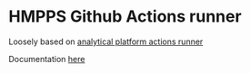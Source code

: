 # HMPPS Github Actions runner

Loosely based on [analytical platform actions runner](https://github.com/ministryofjustice/analytical-platform-actions-runner)

Documentation [here](https://docs.github.com/en/actions/hosting-your-own-runners/managing-self-hosted-runners/about-self-hosted-runners)